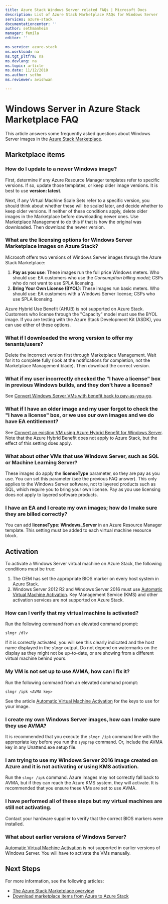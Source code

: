 ```yaml
---
title: Azure Stack Windows Server related FAQs | Microsoft Docs
description: List of Azure Stack Marketplace FAQs for Windows Server
services: azure-stack
documentationcenter: ''
author: sethmanheim
manager: femila
editor: ''

ms.service: azure-stack
ms.workload: na
ms.tgt_pltfrm: na
ms.devlang: na
ms.topic: article
ms.date: 11/12/2018
ms.author: sethm
ms.reviewer: avishwan

---
```


# Windows Server in Azure Stack Marketplace FAQ

This article answers some frequently asked questions about Windows Server images in the [Azure Stack Marketplace](azure-stack-marketplace.md).

## Marketplace items

### How do I update to a newer Windows image?

First, determine if any Azure Resource Manager templates refer to specific versions. If so, update those templates, or keep older image versions. It is best to use **version: latest**.

Next, if any Virtual Machine Scale Sets refer to a specific version, you should think about whether these will be scaled later, and decide whether to keep older versions. If neither of these conditions apply, delete older images in the Marketplace before downloading newer ones. Use Marketplace Management to do this if that is how the original was downloaded. Then download the newer version.

### What are the licensing options for Windows Server Marketplace images on Azure Stack?

Microsoft offers two versions of Windows Server images through the Azure Stack Marketplace:

1. **Pay as you use**: These images run the full price Windows meters. 
   Who should use: EA customers who use the *Consumption billing model*; CSPs who do not want to use SPLA licensing.
2. **Bring Your Own License (BYOL)**: These images run basic meters.
   Who should use: EA customers with a Windows Server license; CSPs who use SPLA licensing.

Azure Hybrid Use Benefit (AHUB) is not supported on Azure Stack. Customers who license through the "Capacity" model must use the BYOL image. If you are testing with the Azure Stack Development Kit (ASDK), you can use either of these options.

### What if I downloaded the wrong version to offer my tenants/users?

Delete the incorrect version first through Marketplace Management. Wait for it to complete fully (look at the notifications for completion, not the Marketplace Management blade). Then download the correct version.

### What if my user incorrectly checked the "I have a license" box in previous Windows builds, and they don't have a license?

See [Convert Windows Server VMs with benefit back to pay-as-you-go](../virtual-machines/windows/hybrid-use-benefit-licensing.md#powershell-1).

### What if I have an older image and my user forgot to check the "I have a license" box, or we use our own images and we do have EA entitlement?

See [Convert an existing VM using Azure Hybrid Benefit for Windows Server](../virtual-machines/windows/hybrid-use-benefit-licensing.md#convert-an-existing-vm-using-azure-hybrid-benefit-for-windows-server). Note that the Azure Hybrid Benefit does not apply to Azure Stack, but the effect of this setting does apply.

### What about other VMs that use Windows Server, such as SQL or Machine Learning Server?

These images do apply the **licenseType** parameter, so they are pay as you use. You can set this parameter (see the previous FAQ answer). This only applies to the Windows Server software, not to layered products such as SQL, which require you to bring your own license. Pay as you use licensing does not apply to layered software products.

### I have an EA and I create my own images; how do I make sure they are billed correctly?

You can add **licenseType: Windows_Server** in an Azure Resource Manager template. This setting must be added to each virtual machine resource block.

## Activation

To activate a Windows Server virtual machine on Azure Stack, the following conditions must be true:

1. The OEM has set the appropriate BIOS marker on every host system in Azure Stack.
2. Windows Server 2012 R2 and Windows Server 2016 must use [Automatic Virtual Machine Activation](https://docs.microsoft.com/previous-versions/windows/it-pro/windows-server-2012-R2-and-2012/dn303421(v=ws.11)). Key Management Service (KMS) and other activation services are not supported on Azure Stack.

### How can I verify that my virtual machine is activated?

Run the following command from an elevated command prompt: 

```shell
slmgr /dlv
``` 

If it is correctly activated, you will see this clearly indicated and the host name displayed in the `slmgr` output. Do not depend on watermarks on the display as they might not be up-to-date, or are showing from a different virtual machine behind yours.

### My VM is not set up to use AVMA, how can I fix it?

Run the following command from an elevated command prompt: 

```shell
slmgr /ipk <AVMA key> 
```

See the article [Automatic Virtual Machine Activation](https://docs.microsoft.com/previous-versions/windows/it-pro/windows-server-2012-R2-and-2012/dn303421(v=ws.11)) for the keys to use for your image.

### I create my own Windows Server images, how can I make sure they use AVMA?

It is recommended that you execute the `slmgr /ipk` command line with the appropriate key before you run the `sysprep` command. Or, include the AVMA key in any Unattend.exe setup file.

### I am trying to use my Windows Server 2016 image created on Azure and it is not activating or using KMS activation.

Run the `slmgr /ipk` command. Azure images may not correctly fall back to AVMA, but if they can reach the Azure KMS system, they will activate. It is recommended that you ensure these VMs are set to use AVMA.

### I have performed all of these steps but my virtual machines are still not activating.

Contact your hardware supplier to verify that the correct BIOS markers were installed.

### What about earlier versions of Windows Server?

[Automatic Virtual Machine Activation](https://docs.microsoft.com/previous-versions/windows/it-pro/windows-server-2012-R2-and-2012/dn303421(v=ws.11)) is not supported in earlier versions of Windows Server. You will have to activate the VMs manually.

## Next Steps

For more information, see the following articles:

- [The Azure Stack Marketplace overview](azure-stack-marketplace.md)
- [Download marketplace items from Azure to Azure Stack](azure-stack-download-azure-marketplace-item.md)
